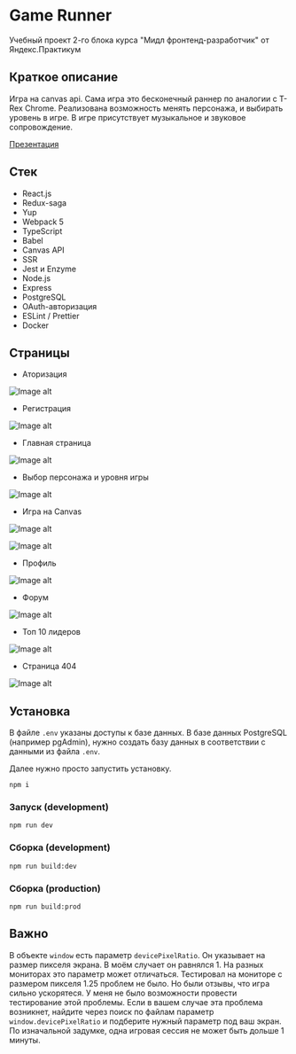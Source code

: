 # Game Runner

Учебный проект 2-го блока курса "Мидл фронтенд-разработчик" от Яндекс.Практикум

## Краткое описание

Игра на canvas api. Сама игра это бесконечный раннер по аналогии с T-Rex Chrome. Реализована возможность менять персонажа, и выбирать уровень в игре. В игре присутствует музыкальное и звуковое сопровождение.

[Презентация](https://docs.google.com/presentation/d/1wku55QD2bHyMIsR0KuhYWUB6WAqFYoOw/edit?usp=sharing&ouid=102776207854592510887&rtpof=true&sd=true)

## Стек

- React.js
- Redux-saga
- Yup
- Webpack 5
- TypeScript
- Babel
- Canvas API
- SSR
- Jest и Enzyme
- Node.js
- Express
- PostgreSQL
- OAuth-авторизация
- ESLint / Prettier
- Docker

## Страницы

- Аторизация

![Image alt](https://github.com/vit-vokhminov/Game__Yandex.Praktikum/blob/master/public/README_IMG/2021-11-14_19-47-03.png)

- Регистрация

![Image alt](https://github.com/vit-vokhminov/Game__Yandex.Praktikum/blob/master/public/README_IMG/2021-11-14_19-47-04.png)

- Главная страница

![Image alt](https://github.com/vit-vokhminov/Game__Yandex.Praktikum/blob/master/public/README_IMG/2021-11-14_19-48-49.png)

- Выбор персонажа и уровня игры

![Image alt](https://github.com/vit-vokhminov/Game__Yandex.Praktikum/blob/master/public/README_IMG/2021-11-14_19-49-22.png)

- Игра на Canvas

![Image alt](https://github.com/vit-vokhminov/Game__Yandex.Praktikum/blob/master/public/README_IMG/2021-11-14_19-49-23.jpg)


![Image alt](https://github.com/vit-vokhminov/Game__Yandex.Praktikum/blob/master/public/README_IMG/2021-11-14_19-49-24.png)

- Профиль 

![Image alt](https://github.com/vit-vokhminov/Game__Yandex.Praktikum/blob/master/public/README_IMG/2021-11-14_19-51-26.png)

- Форум

![Image alt](https://github.com/vit-vokhminov/Game__Yandex.Praktikum/blob/master/public/README_IMG/2021-11-14_19-50-20.png)

- Топ 10 лидеров

![Image alt](https://github.com/vit-vokhminov/Game__Yandex.Praktikum/blob/master/public/README_IMG/2021-11-14_27-51-26.png)


- Страница 404

![Image alt](https://github.com/vit-vokhminov/Game__Yandex.Praktikum/blob/master/public/README_IMG/2021-11-14_27-51-27.png)


## Установка

В файле `.env` указаны доступы к базе данных. В базе данных PostgreSQL (например pgAdmin), нужно создать базу данных в соответствии с данными из файла `.env`.

Далее нужно просто запустить установку.

```
npm i
```

### Запуск (development)

```
npm run dev
```

### Сборка (development)

```
npm run build:dev
```

### Сборка (production)

```
npm run build:prod
```

## Важно
В объекте `window` есть параметр `devicePixelRatio`. Он указывает на размер пикселя экрана. В моём случает он равнялся 1. 
На разных мониторах это параметр может отличаться. Тестировал на мониторе с размером пикселя 1.25 проблем не было. 
Но были отзывы, что игра сильно ускорятеся. У меня не было возможности провести тестирование этой проблемы.
Если в вашем случае эта проблема возникнет, найдите через поиск по файлам параметр `window.devicePixelRatio` и подберите нужный параметр под ваш экран. По изначальной задумке, одна игровая сессия не может быть дольше 1 минуты.